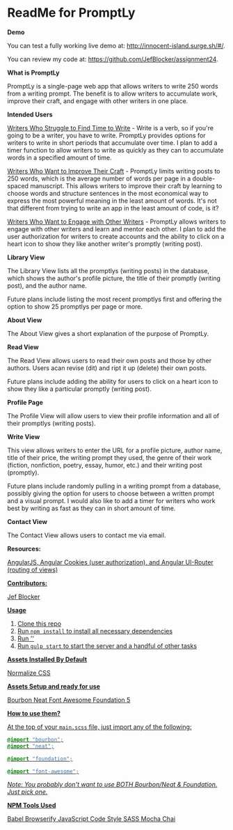 <h1>ReadMe for PromptLy</h1>


<b>Demo</b>

You can test a fully working live demo at: http://innocent-island.surge.sh/#/.

You can review my code at: https://github.com/JefBlocker/assignment24.


<b>What is PromptLy</b>

PromptLy is a single-page web app that allows writers to write 250 words from a writing prompt.  The benefit is to allow writers to accumulate work, improve their craft, and engage with other writers in one place.


<b>Intended Users</b>

<u>Writers Who Struggle to Find Time to Write</u> - Write is a verb, so if you're going to be a writer, you have to write.  PromptLy provides options for writers to write in short periods that accumulate over time.  I plan to add a timer function to allow writers to write as quickly as they can to accumulate words in a specified amount of time.

<u>Writers Who Want to Improve Their Craft</u> - PromptLy limits writing posts to 250 words, which is the average number of words per page in a double-spaced manuscript.  This allows writers to improve their craft by learning to choose words and structure sentences in the most economical way to express the most powerful meaning in the least amount of words.  It's not that different from trying to write an app in the least amount of code, is it?

<u>Writers Who Want to Engage with Other Writers</u> - PromptLy allows writers to engage with other writers and learn and mentor each other.  I plan to add the user authorization for writers to create accounts and the ability to click on a heart icon to show they like another writer's promptly (writing post).


<b>Library View</b>

The Library View lists all the promptlys (writing posts) in the database, which shows the author's profile picture, the title of their promptly (writing post), and the author name.

Future plans include listing the most recent promptlys first and offering the option to show 25 promptlys per page or more.


<b>About View</b>

The About View gives a short explanation of the purpose of PromptLy.


<b>Read View</b>

The Read View allows users to read their own posts and those by other authors.  Users acan revise (dit) and ript it up (delete) their own posts.  

Future plans include adding the ability for users to click on a heart icon to show they like a particular promptly (writing post).


<b>Profile Page</b>

The Profile View will allow users to view their profile information and all of their promptlys (writing posts).


<b>Write View</b>

This view allows writers to enter the URL for a profile picture, author name, title of their price, the writing prompt they used, the genre of their work (fiction, nonfiction, poetry, essay, humor, etc.) and their writing post (promptly).

Future plans include randomly pulling in a writing prompt from a database, possibly giving the option for users to choose between a written prompt and a visual prompt.  I would also like to add a timer for writers who work best by writing as fast as they can in short amount of time.


<b>Contact View</b>

The Contact View allows users to contact me via email.


<b>Resources:</b>

<u>AngularJS, Angular Cookies (user authorization), and Angular UI-Router (routing of views)

<b>Contributors:</b>

Jef Blocker


<b>Usage</b>

1. Clone this repo
2. Run `npm install` to install all necessary dependencies
3. Run ''
4. Run `gulp start` to start the server and a handful of other tasks


<b>Assets Installed By Default</b>

[Normalize CSS](https://necolas.github.io/normalize.css/)


<b>Assets Setup and ready for use</b>

[Bourbon](http://bourbon.io/)
[Neat](http://neat.bourbon.io/)
[Font Awesome](https://fortawesome.github.io/Font-Awesome/)
[Foundation 5](http://foundation.zurb.com/)


<b>How to use them?</b>

At the top of your `main.scss` file, just import any of the following:

```scss
@import "bourbon";
@import "neat";

@import "foundation";

@import "font-awesome";
```
<i>Note: You probably don't want to use BOTH Bourbon/Neat & Foundation. Just pick one.</i>


<b>NPM Tools Used</b>

[Babel](https://babeljs.io/)
[Browserify](http://browserify.org/)
[JavaScript Code Style](http://jscs.info/)
[SASS](http://sass-lang.com/)
[Mocha](https://mochajs.org/)
[Chai](http://chaijs.com/)
